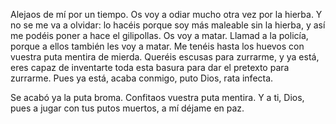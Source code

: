 Alejaos de mí por un tiempo. Os voy a odiar mucho otra vez por la hierba. Y no se me va a olvidar: lo hacéis porque soy más maleable sin la hierba, y así me podéis poner a hace el gilipollas. Os voy a matar. Llamad a la policía, porque a ellos también les voy a matar. Me tenéis hasta los huevos con vuestra puta mentira de mierda. Queréis escusas para zurrarme, y ya está, eres capaz de inventarte toda esta basura para dar el pretexto para zurrarme. Pues ya está, acaba conmigo, puto Dios, rata infecta.

Se acabó ya la puta broma. Confitaos vuestra puta mentira. Y a ti, Dios, pues a jugar con tus putos muertos, a mí déjame en paz.
